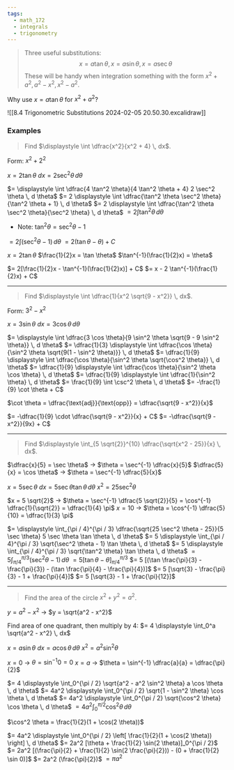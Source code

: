 ```yaml
---
tags:
  - math_172
  - integrals
  - trigonometry
---
```


> Three useful substitutions:
> $$ x = a \tan \theta, x = a \sin \theta, x = a \sec \theta $$
> These will be handy when integration something with the form $x^2 + a^2, a^2 - x^2, x^2 - a^2$.

Why use $x = a \tan \theta$ for $x^2 + a^2$?

![[8.4 Trigonometric Substitutions 2024-02-05 20.50.30.excalidraw]]

### Examples

> Find $\displaystyle \int \dfrac{x^2}{x^2 + 4} \, dx$.

Form: $x^2 + 2^2$

$x = 2 \tan \theta$
$dx = 2 \sec^2 \theta \, d \theta$

$= \displaystyle \int \dfrac{4 \tan^2 \theta}{4 \tan^2 \theta + 4} 2 \sec^2 \theta \, d \theta$
$= 2 \displaystyle \int \dfrac{\tan^2 \theta \sec^2 \theta}{\tan^2 \theta + 1} \, d \theta$
$= 2 \displaystyle \int \dfrac{\tan^2 \theta \sec^2 \theta}{\sec^2 \theta} \, d \theta$
$= 2 \int \tan^2 \theta \, d \theta$

- Note: $\tan^2 \theta = \sec^2 \theta - 1$

$= 2 \int (\sec^2 \theta - 1) \, d \theta$
$= 2(\tan \theta - \theta) + C$

$x = 2 \tan \theta$
$\frac{1}{2}x = \tan \theta$
$\tan^{-1}(\frac{1}{2}x) = \theta$

$= 2[\frac{1}{2}x - \tan^{-1}(\frac{1}{2}x)] + C$
$= x - 2 \tan^{-1}(\frac{1}{2}x) + C$

---

> Find $\displaystyle \int \dfrac{1}{x^2 \sqrt{9 - x^2}} \, dx$.

Form: $3^2 - x^2$

$x = 3 \sin \theta$
$dx = 3 \cos \theta \, d \theta$

$= \displaystyle \int \dfrac{3 \cos \theta}{9 \sin^2 \theta \sqrt{9 - 9 \sin^2 \theta}} \, d \theta$
$= \dfrac{1}{3} \displaystyle \int \dfrac{\cos \theta}{\sin^2 \theta \sqrt{9(1 - \sin^2 \theta)}} \, d \theta$
$= \dfrac{1}{9} \displaystyle \int \dfrac{\cos \theta}{\sin^2 \theta \sqrt{\cos^2 \theta}} \, d \theta$
$= \dfrac{1}{9} \displaystyle \int \dfrac{\cos \theta}{\sin^2 \theta \cos \theta} \, d \theta$
$= \dfrac{1}{9} \displaystyle \int \dfrac{1}{\sin^2 \theta} \, d \theta$
$= \frac{1}{9} \int \csc^2 \theta \, d \theta$
$= -\frac{1}{9} \cot \theta + C$

$\cot \theta = \dfrac{\text{adj}}{\text{opp}} = \dfrac{\sqrt{9 - x^2}}{x}$

$= -\dfrac{1}{9} \cdot \dfrac{\sqrt{9 - x^2}}{x} + C$
$= -\dfrac{\sqrt{9 - x^2}}{9x} + C$

---

> Find $\displaystyle \int_{5 \sqrt{2}}^{10} \dfrac{\sqrt{x^2 - 25}}{x} \, dx$.

$\dfrac{x}{5} = \sec \theta$ -> $\theta = \sec^{-1} \dfrac{x}{5}$
$\dfrac{5}{x} = \cos \theta$ -> $\theta = \sec^{-1} \dfrac{5}{x}$

$x = 5 \sec \theta$
$dx = 5 \sec \theta \tan \theta \, d \theta$
$x^2 = 25 \sec^2 \theta$

$x = 5 \sqrt{2}$ -> $\theta = \sec^{-1} \dfrac{5 \sqrt{2}}{5} = \cos^{-1} \dfrac{1}{\sqrt{2}} = \dfrac{1}{4} \pi$
$x = 10$ -> $\theta = \cos^{-1} \dfrac{5}{10} = \dfrac{1}{3} \pi$

$= \displaystyle \int_{\pi / 4}^{\pi / 3} \dfrac{\sqrt{25 \sec^2 \theta - 25}}{5 \sec \theta} 5 \sec \theta \tan \theta \, d \theta$
$= 5 \displaystyle \int_{\pi / 4}^{\pi / 3} \sqrt{\sec^2 \theta - 1} \tan \theta \, d \theta$
$= 5 \displaystyle \int_{\pi / 4}^{\pi / 3} \sqrt{\tan^2 \theta} \tan \theta \, d \theta$
$= 5 \displaystyle \int_{\pi / 4}^{\pi / 3} (\sec^2 \theta - 1) \, d \theta$
$= 5[\tan \theta - \theta]_{\pi / 4}^{\pi / 3}$
$= 5 [(\tan \frac{\pi}{3} - \frac{\pi}{3}) - (\tan \frac{\pi}{4} - \frac{\pi}{4})]$
$= 5 [\sqrt{3} - \frac{\pi}{3} - 1 + \frac{\pi}{4}]$
$= 5 [\sqrt{3} - 1 + \frac{\pi}{12}]$

---

> Find the area of the circle $x^2 + y^2 = a^2$.

$y = a^2 - x^2$ -> $y = \sqrt{a^2 - x^2}$

Find area of one quadrant, then multiply by 4:
$= 4 \displaystyle \int_0^a \sqrt{a^2 - x^2} \, dx$

$x = a \sin \theta$
$dx = a \cos \theta \, d \theta$
$x^2 = a^2 \sin^2 \theta$

$x = 0$ -> $\theta = \sin^{-1} 0 = 0$
$x = a$ -> $\theta = \sin^{-1} \dfrac{a}{a} = \dfrac{\pi}{2}$

$= 4 \displaystyle \int_0^{\pi / 2} \sqrt{a^2 - a^2 \sin^2 \theta} a \cos \theta \, d \theta$
$= 4a^2 \displaystyle \int_0^{\pi / 2} \sqrt{1 - \sin^2 \theta} \cos \theta \, d \theta$
$= 4a^2 \displaystyle \int_0^{\pi / 2} \sqrt{\cos^2 \theta} \cos \theta \, d \theta$
$= 4a^2 \displaystyle \int_0^{\pi / 2} \cos^2 \theta \, d \theta$

$\cos^2 \theta = \frac{1}{2}(1 + \cos(2 \theta))$

$= 4a^2 \displaystyle \int_0^{\pi / 2} \left[ \frac{1}{2}(1 + \cos(2 \theta)) \right] \, d \theta$
$= 2a^2 [\theta + \frac{1}{2} \sin(2 \theta)]_0^{\pi / 2}$
$= 2a^2 [(\frac{\pi}{2} + \frac{1}{2} \sin(2 \frac{\pi}{2})) - (0 + \frac{1}{2} \sin 0)]$
$= 2a^2 (\frac{\pi}{2})$
$= \pi a^2$